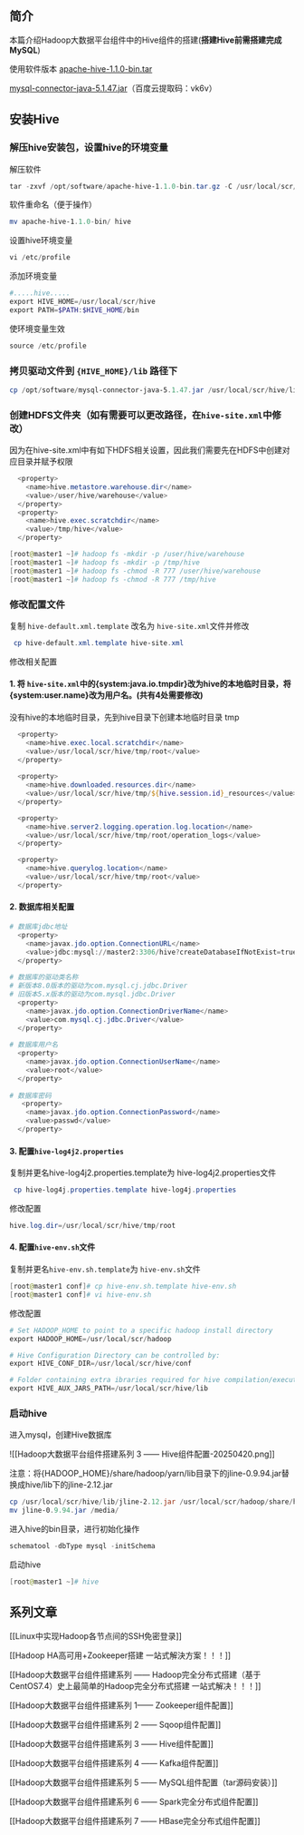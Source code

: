 
## 简介

本篇介绍Hadoop大数据平台组件中的Hive组件的搭建(**搭建Hive前需搭建完成MySQL**)

使用软件版本
[apache-hive-1.1.0-bin.tar](http://archive.apache.org/dist/hive/hive-1.1.0/)

[mysql-connector-java-5.1.47.jar](https://pan.baidu.com/s/1CHBRZG401-ViWMxpcEI-bw)（百度云提取码：vk6v）

## 安装Hive

### 解压hive安装包，设置hive的环境变量

解压软件

```powershell
tar -zxvf /opt/software/apache-hive-1.1.0-bin.tar.gz -C /usr/local/scr/
```

软件重命名（便于操作）

```powershell
mv apache-hive-1.1.0-bin/ hive
```

设置hive环境变量

```powershell
vi /etc/profile
```

添加环境变量

```powershell
#.....hive.....
export HIVE_HOME=/usr/local/scr/hive
export PATH=$PATH:$HIVE_HOME/bin
```

使环境变量生效

```powershell
source /etc/profile
```

### 拷贝驱动文件到 `{HIVE_HOME}/lib` 路径下
 
```powershell
cp /opt/software/mysql-connector-java-5.1.47.jar /usr/local/scr/hive/lib/
```

### 创建HDFS文件夹（如有需要可以更改路径，在`hive-site.xml`中修改）

因为在hive-site.xml中有如下HDFS相关设置，因此我们需要先在HDFS中创建对应目录并赋予权限

```powershell
  <property>
    <name>hive.metastore.warehouse.dir</name>
    <value>/user/hive/warehouse</value>
  </property>
  <property>
    <name>hive.exec.scratchdir</name>
    <value>/tmp/hive</value>
  </property>
```

```powershell
[root@master1 ~]# hadoop fs -mkdir -p /user/hive/warehouse
[root@master1 ~]# hadoop fs -mkdir -p /tmp/hive
[root@master1 ~]# hadoop fs -chmod -R 777 /user/hive/warehouse
[root@master1 ~]# hadoop fs -chmod -R 777 /tmp/hive
```

### 修改配置文件
 
复制 `hive-default.xml.template` 改名为 `hive-site.xml`文件并修改

```powershell
 cp hive-default.xml.template hive-site.xml
```

修改相关配置

#### 1. 将 `hive-site.xml`中的{system:java.io.tmpdir}改为hive的本地临时目录，将{system:user.name}改为用户名。(共有4处需要修改)

没有hive的本地临时目录，先到hive目录下创建本地临时目录 tmp

```powershell
  <property>
    <name>hive.exec.local.scratchdir</name>
    <value>/usr/local/scr/hive/tmp/root</value>
  </property>
  
  <property>
    <name>hive.downloaded.resources.dir</name>
    <value>/usr/local/scr/hive/tmp/${hive.session.id}_resources</value>
  </property>

  <property>
    <name>hive.server2.logging.operation.log.location</name>
    <value>/usr/local/scr/hive/tmp/root/operation_logs</value>
  </property>

  <property>
    <name>hive.querylog.location</name>
    <value>/usr/local/scr/hive/tmp/root</value>
  </property>
```
 
#### 2. 数据库相关配置
 
```powershell
# 数据库jdbc地址
  <property>
    <name>javax.jdo.option.ConnectionURL</name>
    <value>jdbc:mysql://master2:3306/hive?createDatabaseIfNotExist=true&amp;characterEncoding=UTF-8&amp;useSSL=false</value>
  </property>
  
# 数据库的驱动类名称
# 新版本8.0版本的驱动为com.mysql.cj.jdbc.Driver
# 旧版本5.x版本的驱动为com.mysql.jdbc.Driver
  <property>
    <name>javax.jdo.option.ConnectionDriverName</name>
    <value>com.mysql.cj.jdbc.Driver</value>
  </property>
  
# 数据库用户名
  <property>
    <name>javax.jdo.option.ConnectionUserName</name>
    <value>root</value>
  </property>
 
# 数据库密码
   <property>
    <name>javax.jdo.option.ConnectionPassword</name>
    <value>passwd</value> 
  </property>

```

#### 3. 配置`hive-log4j2.properties`
 

复制并更名hive-log4j2.properties.template为 hive-log4j2.properties文件

```powershell
 cp hive-log4j.properties.template hive-log4j.properties
```

修改配置

```powershell
hive.log.dir=/usr/local/scr/hive/tmp/root
```

#### 4. 配置`hive-env.sh`文件
 

复制并更名`hive-env.sh.template`为 `hive-env.sh`文件

```powershell
[root@master1 conf]# cp hive-env.sh.template hive-env.sh
[root@master1 conf]# vi hive-env.sh
```

修改配置

```powershell
# Set HADOOP_HOME to point to a specific hadoop install directory
export HADOOP_HOME=/usr/local/scr/hadoop

# Hive Configuration Directory can be controlled by:
export HIVE_CONF_DIR=/usr/local/scr/hive/conf

# Folder containing extra ibraries required for hive compilation/execution can be controlled by:
export HIVE_AUX_JARS_PATH=/usr/local/scr/hive/lib
```

### 启动hive

进入mysql，创建Hive数据库

![[Hadoop大数据平台组件搭建系列 3 —— Hive组件配置-20250420.png]]

注意：将{HADOOP_HOME}/share/hadoop/yarn/lib目录下的jline-0.9.94.jar替换成hive/lib下的jline-2.12.jar

```powershell
cp /usr/local/scr/hive/lib/jline-2.12.jar /usr/local/scr/hadoop/share/hadoop/yarn/lib/
mv jline-0.9.94.jar /media/
```

进入hive的bin目录，进行初始化操作

```powershell
schematool -dbType mysql -initSchema
```

启动hive

```powershell
[root@master1 ~]# hive
```

## 系列文章

[[Linux中实现Hadoop各节点间的SSH免密登录]]

[[Hadoop HA高可用+Zookeeper搭建 一站式解決方案！！！]]

[[Hadoop大数据平台组件搭建系列 —— Hadoop完全分布式搭建（基于CentOS7.4）史上最简单的Hadoop完全分布式搭建 一站式解决！！！]]

[[Hadoop大数据平台组件搭建系列 1—— Zookeeper组件配置]]

[[Hadoop大数据平台组件搭建系列 2 —— Sqoop组件配置]]

[[Hadoop大数据平台组件搭建系列 3 —— Hive组件配置]]

[[Hadoop大数据平台组件搭建系列 4 —— Kafka组件配置]]

[[Hadoop大数据平台组件搭建系列 5 —— MySQL组件配置（tar源码安装）]]

[[Hadoop大数据平台组件搭建系列 6 —— Spark完全分布式组件配置]]

[[Hadoop大数据平台组件搭建系列 7 —— HBase完全分布式组件配置]]


